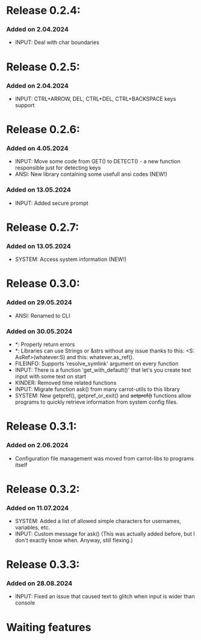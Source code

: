 # Release 0.2.4:

### Added on 2.04.2024

- INPUT: Deal with char boundaries

# Release 0.2.5:

### Added on 2.04.2024

- INPUT: CTRL+ARROW, DEL, CTRL+DEL, CTRL+BACKSPACE keys support

# Release 0.2.6:

### Added on 4.05.2024

- INPUT: Move some code from GET() to DETECT() - a new function responsible just for detecting keys
- ANSI: New library containing some usefull ansi codes (NEW!)

### Added on 13.05.2024

- INPUT: Added secure prompt

# Release 0.2.7:

### Added on 13.05.2024

- SYSTEM: Access system information (NEW!)

# Release 0.3.0:

### Added on 29.05.2024

- ANSI: Renamed to CLI

### Added on 30.05.2024

- *: Properly return errors
- *: Libraries can use Strings or &strs without any issue thanks to this: <S: AsRef<str>>(whatever:S) and this: whatever.as_ref(). 
- FILEINFO: Supports 'resolve_symlink' argument on every function
- INPUT: There is a function 'get_with_default()' that let's you create text input with some text on start
- KINDER: Removed time related functions
- INPUT: Migrate function ask() from many carrot-utils to this library
- SYSTEM: New getpref(), getpref_or_exit() and ~~setpref()~~ functions allow programs to quickly retrieve information from system config files.

# Release 0.3.1:

### Added on 2.06.2024

- Configuration file management was moved from carrot-libs to programs itself

# Release 0.3.2:

### Added on 11.07.2024

- SYSTEM: Added a list of allowed simple characters for usernames, variables, etc.
- INPUT: Custom message for ask() (This was actually added before, but I don't exactly know when. Anyway, still flexing.)

# Release 0.3.3:

### Added on 28.08.2024

- INPUT: Fixed an issue that caused text to glitch when input is wider than console

# Waiting features

